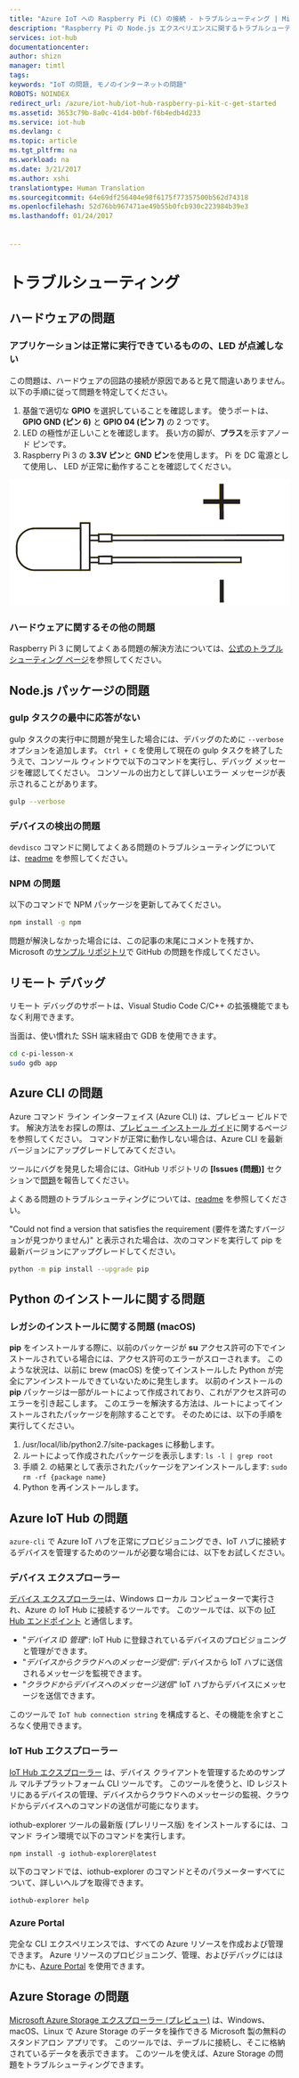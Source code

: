 ```yaml
---
title: "Azure IoT への Raspberry Pi (C) の接続 - トラブルシューティング | Microsoft Docs"
description: "Raspberry Pi の Node.js エクスペリエンスに関するトラブルシューティング ページ"
services: iot-hub
documentationcenter: 
author: shizn
manager: timtl
tags: 
keywords: "IoT の問題, モノのインターネットの問題"
ROBOTS: NOINDEX
redirect_url: /azure/iot-hub/iot-hub-raspberry-pi-kit-c-get-started
ms.assetid: 3653c79b-8a0c-41d4-b0bf-f6b4edb4d233
ms.service: iot-hub
ms.devlang: c
ms.topic: article
ms.tgt_pltfrm: na
ms.workload: na
ms.date: 3/21/2017
ms.author: xshi
translationtype: Human Translation
ms.sourcegitcommit: 64e69df256404e98f6175f77357500b562d74318
ms.openlocfilehash: 52d76bb967471ae49b55b0fcb930c223984b39e3
ms.lasthandoff: 01/24/2017


---
```

# <a name="troubleshooting"></a>トラブルシューティング
## <a name="hardware-issues"></a>ハードウェアの問題
### <a name="the-application-runs-well-but-the-led-is-not-blinking"></a>アプリケーションは正常に実行できているものの、LED が点滅しない
この問題は、ハードウェアの回路の接続が原因であると見て間違いありません。 以下の手順に従って問題を特定してください。

1. 基盤で適切な **GPIO** を選択していることを確認します。 使うポートは、**GPIO GND (ピン 6)** と **GPIO 04 (ピン 7)** の 2 つです。
2. LED の極性が正しいことを確認します。 長い方の脚が、**プラス**を示すアノード ピンです。
3. Raspberry Pi 3 の **3.3V ピン**と **GND ピン**を使用します。 Pi を DC 電源として使用し、 LED が正常に動作することを確認してください。

![LED の仕様](media/iot-hub-raspberry-pi-lessons/troubleshooting/led_spec.png)

### <a name="other-hardware-issues"></a>ハードウェアに関するその他の問題
Raspberry Pi 3 に関してよくある問題の解決方法については、[公式のトラブルシューティング ページ](http://elinux.org/R-Pi_Troubleshooting)を参照してください。

## <a name="nodejs-package-issues"></a>Node.js パッケージの問題
### <a name="no-response-during-gulp-tasks"></a>gulp タスクの最中に応答がない
gulp タスクの実行中に問題が発生した場合には、デバッグのために `--verbose` オプションを追加します。 `Ctrl + C` を使用して現在の gulp タスクを終了したうえで、コンソール ウィンドウで以下のコマンドを実行し、デバッグ メッセージを確認してください。 コンソールの出力として詳しいエラー メッセージが表示されることがあります。 

```bash
gulp --verbose
```

### <a name="device-discovery-issues"></a>デバイスの検出の問題
`devdisco` コマンドに関してよくある問題のトラブルシューティングについては、[readme](https://github.com/Azure/device-discovery-cli/blob/develop/readme.md) を参照してください。

### <a name="npm-issues"></a>NPM の問題
以下のコマンドで NPM パッケージを更新してみてください。

```bash
npm install -g npm
```

問題が解決しなかった場合には、この記事の末尾にコメントを残すか、Microsoft の[サンプル リポジトリ](https://github.com/Azure-Samples/iot-hub-c-raspberrypi-getting-started)で GitHub の問題を作成してください。

## <a name="remote-debugging"></a>リモート デバッグ

リモート デバッグのサポートは、Visual Studio Code C/C++ の拡張機能でまもなく利用できます。

当面は、使い慣れた SSH 端末経由で GDB を使用できます。

```bash
cd c-pi-lesson-x
sudo gdb app
```

## <a name="azure-cli-issues"></a>Azure CLI の問題
Azure コマンド ライン インターフェイス (Azure CLI) は、プレビュー ビルドです。 解決方法をお探しの際は、[プレビュー インストール ガイド](https://github.com/Azure/azure-cli/blob/master/doc/preview_install_guide.md)に関するページを参照してください。 コマンドが正常に動作しない場合は、Azure CLI を最新バージョンにアップグレードしてみてください。

ツールにバグを発見した場合には、GitHub リポジトリの **[Issues (問題)]** セクションで[問題](https://github.com/Azure/azure-cli/issues)を報告してください。

よくある問題のトラブルシューティングについては、[readme](https://github.com/Azure/azure-cli/blob/master/README.rst) を参照してください。

"Could not find a version that satisfies the requirement (要件を満たすバージョンが見つかりません)" と表示された場合は、次のコマンドを実行して pip を最新バージョンにアップグレードしてください。

```bash
python -m pip install --upgrade pip
```

## <a name="python-installation-issues"></a>Python のインストールに関する問題
### <a name="legacy-installation-issues-macos"></a>レガシのインストールに関する問題 (macOS)
**pip** をインストールする際に、以前のパッケージが **su** アクセス許可の下でインストールされている場合には、アクセス許可のエラーがスローされます。 このような状況は、以前に brew (macOS) を使ってインストールした Python が完全にアンインストールできていないために発生します。 以前のインストールの **pip** パッケージは一部がルートによって作成されており、これがアクセス許可のエラーを引き起こします。 このエラーを解決する方法は、ルートによってインストールされたパッケージを削除することです。 そのためには、以下の手順を実行してください。

1. /usr/local/lib/python2.7/site-packages に移動します。
2. ルートによって作成されたパッケージを表示します: `ls -l | grep root`
3. 手順 2. の結果として表示されたパッケージをアンインストールします: `sudo rm -rf {package name}`
4. Python を再インストールします。

## <a name="azure-iot-hub-issues"></a>Azure IoT Hub の問題
`azure-cli` で Azure IoT ハブを正常にプロビジョニングでき、IoT ハブに接続するデバイスを管理するためのツールが必要な場合には、以下をお試しください。

### <a name="device-explorer"></a>デバイス エクスプローラー
[デバイス エクスプローラー](https://github.com/Azure/azure-iot-sdk-csharp/blob/master/tools/DeviceExplorer)は、Windows ローカル コンピューターで実行され、Azure の IoT Hub に接続するツールです。 このツールでは、以下の [IoT Hub エンドポイント](iot-hub-devguide.md) と通信します。

* "*デバイス ID 管理*": IoT Hub に登録されているデバイスのプロビジョニングと管理ができます。
* "*デバイスからクラウドへのメッセージ受信*": デバイスから IoT ハブに送信されるメッセージを監視できます。
* "*クラウドからデバイスへのメッセージ送信*" IoT ハブからデバイスにメッセージを送信できます。

このツールで `IoT hub connection string` を構成すると、その機能を余すところなく使用できます。

### <a name="iot-hub-explorer"></a>IoT Hub エクスプローラー
[IoT Hub エクスプローラー](https://github.com/Azure/iothub-explorer) は、デバイス クライアントを管理するためのサンプル マルチプラットフォーム CLI ツールです。 このツールを使うと、ID レジストリにあるデバイスの管理、デバイスからクラウドへのメッセージの監視、クラウドからデバイスへのコマンドの送信が可能になります。

iothub-explorer ツールの最新版 (プレリリース版) をインストールするには、コマンド ライン環境で以下のコマンドを実行します。

```
npm install -g iothub-explorer@latest
```

以下のコマンドでは、iothub-explorer のコマンドとそのパラメーターすべてについて、詳しいヘルプを取得できます。

```bash
iothub-explorer help
```

### <a name="azure-portal"></a>Azure Portal
完全な CLI エクスペリエンスでは、すべての Azure リソースを作成および管理できます。 Azure リソースのプロビジョニング、管理、およびデバッグにはほかにも、[Azure Portal](../azure-portal-overview.md) を使用できます。

## <a name="azure-storage-issues"></a>Azure Storage の問題
[Microsoft Azure Storage エクスプローラー (プレビュー)](http://storageexplorer.com) は、Windows、macOS、Linux で Azure Storage のデータを操作できる Microsoft 製の無料のスタンドアロン アプリです。 このツールでは、テーブルに接続し、そこに格納されているデータを表示できます。 このツールを使えば、Azure Storage の問題をトラブルシューティングできます。


